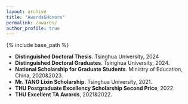 ```yaml
---
layout: archive
title: "Awards&Honors"
permalink: /awards/
author_profile: true
---
```


{% include base_path %}

- **Distinguished Doctoral Thesis**. Tsinghua University, 2024
- **Distinguished Doctoral Graduates**. Tsinghua University, 2024.
- **National Scholarship for Graduate Students**. Ministry of Education, China, 2020&2023.
- **Mr. TANG Lixin Scholarship**. Tsinghua University, 2021.
- **THU Postgraduate Excellency Scholarship Second Price**, 2022.
- **THU Excellent TA Awards**, 2021&2022.
